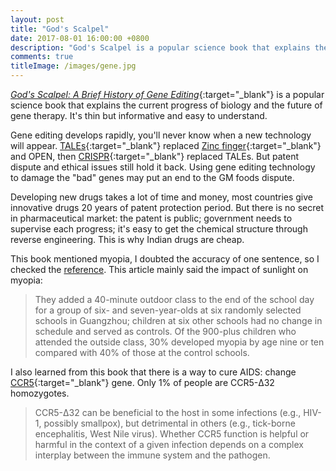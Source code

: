 ```yaml
---
layout: post
title: "God's Scalpel"
date: 2017-08-01 16:00:00 +0800
description: "God's Scalpel is a popular science book that explains the current progress of biology and the future of gene therapy. It's thin but informative and easy to understand."
comments: true
titleImage: /images/gene.jpg
---
```

[*God's Scalpel: A Brief History of Gene Editing*](https://www.amazon.cn/%E4%B8%8A%E5%B8%9D%E7%9A%84%E6%89%8B%E6%9C%AF%E5%88%80-%E5%9F%BA%E5%9B%A0%E7%BC%96%E8%BE%91%E7%AE%80%E5%8F%B2-%E7%8E%8B%E7%AB%8B%E9%93%AD/dp/B071HXVPXG){:target="_blank"} is a popular science book that explains the current progress of biology and the future of gene therapy. It's thin but informative and easy to understand.

Gene editing develops rapidly, you'll never know when a new technology will appear. [TALEs](https://www.wikiwand.com/en/TAL_effector){:target="_blank"} replaced [Zinc finger](https://www.wikiwand.com/en/Zinc_finger){:target="_blank"} and OPEN, then [CRISPR](https://www.wikiwand.com/en/CRISPR){:target="_blank"} replaced TALEs. But patent dispute and ethical issues still hold it back. Using gene editing technology to damage the "bad" genes may put an end to the GM foods dispute.

Developing new drugs takes a lot of time and money, most countries give innovative drugs 20 years of patent protection period. But there is no secret in pharmaceutical market: the patent is public; government needs to supervise each progress; it's easy to get the chemical structure through reverse engineering. This is why Indian drugs are cheap.

This book mentioned myopia, I doubted the accuracy of one sentence, so I checked the [reference](https://www.nature.com/news/the-myopia-boom-1.17120). This article mainly said the impact of sunlight on myopia:
> They added a 40-minute outdoor class to the end of the school day for a group of six- and seven-year-olds at
six randomly selected schools in Guangzhou; children at six other schools had no change in schedule and served
as controls. Of the 900-plus children who attended the outside class, 30% developed myopia by age nine or ten
compared with 40% of those at the control schools.

I also learned from this book that there is a way to cure AIDS: change [CCR5](https://www.wikiwand.com/en/CCR5){:target="_blank"} gene. Only 1% of people are CCR5-Δ32 homozygotes.
> CCR5-Δ32 can be beneficial to the host in some infections (e.g., HIV-1, possibly smallpox), but detrimental in others (e.g., tick-borne encephalitis, West Nile virus). Whether CCR5 function is helpful or harmful in the
context of a given infection depends on a complex interplay between the immune system and the pathogen.

